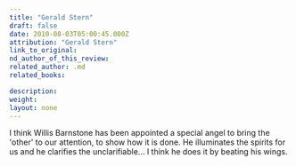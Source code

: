 ```yaml
---
title: "Gerald Stern"
draft: false
date: 2010-08-03T05:00:45.000Z
attribution: "Gerald Stern"
link_to_original:
nd_author_of_this_review:
related_author: .md
related_books:

description:
weight:
layout: none
---
```

I think Willis Barnstone has been appointed a special angel to bring the 'other' to our attention, to show how it is done. He illuminates the spirits for us and he clarifies the unclarifiable... I think he does it by beating his wings.

